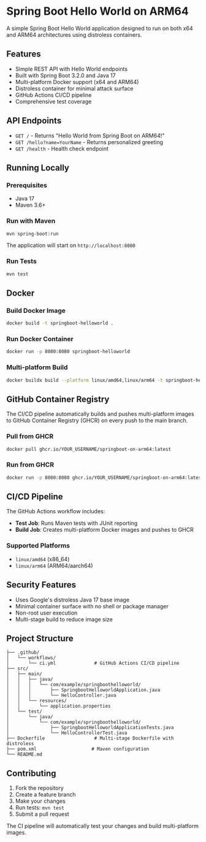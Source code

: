 # Spring Boot Hello World on ARM64

A simple Spring Boot Hello World application designed to run on both x64 and ARM64 architectures using distroless containers.

## Features

- Simple REST API with Hello World endpoints
- Built with Spring Boot 3.2.0 and Java 17
- Multi-platform Docker support (x64 and ARM64)
- Distroless container for minimal attack surface
- GitHub Actions CI/CD pipeline
- Comprehensive test coverage

## API Endpoints

- `GET /` - Returns "Hello World from Spring Boot on ARM64!"
- `GET /hello?name=YourName` - Returns personalized greeting
- `GET /health` - Health check endpoint

## Running Locally

### Prerequisites
- Java 17
- Maven 3.6+

### Run with Maven
```bash
mvn spring-boot:run
```

The application will start on `http://localhost:8080`

### Run Tests
```bash
mvn test
```

## Docker

### Build Docker Image
```bash
docker build -t springboot-helloworld .
```

### Run Docker Container
```bash
docker run -p 8080:8080 springboot-helloworld
```

### Multi-platform Build
```bash
docker buildx build --platform linux/amd64,linux/arm64 -t springboot-helloworld .
```

## GitHub Container Registry

The CI/CD pipeline automatically builds and pushes multi-platform images to GitHub Container Registry (GHCR) on every push to the main branch.

### Pull from GHCR
```bash
docker pull ghcr.io/YOUR_USERNAME/springboot-on-arm64:latest
```

### Run from GHCR
```bash
docker run -p 8080:8080 ghcr.io/YOUR_USERNAME/springboot-on-arm64:latest
```

## CI/CD Pipeline

The GitHub Actions workflow includes:
- **Test Job**: Runs Maven tests with JUnit reporting
- **Build Job**: Creates multi-platform Docker images and pushes to GHCR

### Supported Platforms
- `linux/amd64` (x86_64)
- `linux/arm64` (ARM64/aarch64)

## Security Features

- Uses Google's distroless Java 17 base image
- Minimal container surface with no shell or package manager
- Non-root user execution
- Multi-stage build to reduce image size

## Project Structure

```
├── .github/
│   └── workflows/
│       └── ci.yml              # GitHub Actions CI/CD pipeline
├── src/
│   ├── main/
│   │   ├── java/
│   │   │   └── com/example/springboothelloworld/
│   │   │       ├── SpringbootHelloworldApplication.java
│   │   │       └── HelloController.java
│   │   └── resources/
│   │       └── application.properties
│   └── test/
│       └── java/
│           └── com/example/springboothelloworld/
│               ├── SpringbootHelloworldApplicationTests.java
│               └── HelloControllerTest.java
├── Dockerfile                  # Multi-stage Dockerfile with distroless
├── pom.xml                    # Maven configuration
└── README.md
```

## Contributing

1. Fork the repository
2. Create a feature branch
3. Make your changes
4. Run tests: `mvn test`
5. Submit a pull request

The CI pipeline will automatically test your changes and build multi-platform images. 